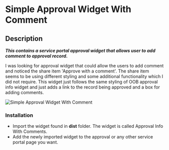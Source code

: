 # **Simple Approval Widget With Comment**

## Description

**_This contains a service portal approval widget that allows user to add comment to approval record._**

I was looking for approval widget that could allow the users to add comment and noticed the share item 'Approve with a comment'. The share item seems to be using different styling and some additional functionality which I did not require. This widget just follows the same styling of OOB approval info widget and just adds a link to the record being approved and a box for adding comments.

![Simple Approval Widget With Comment](/doc/images/approval_widget.png)

### Installation

- Import the widget found in **dist** folder. The widget is called Approval Info With Comments.
- Add the newly imported widget to the approval or any other service portal page you want.
